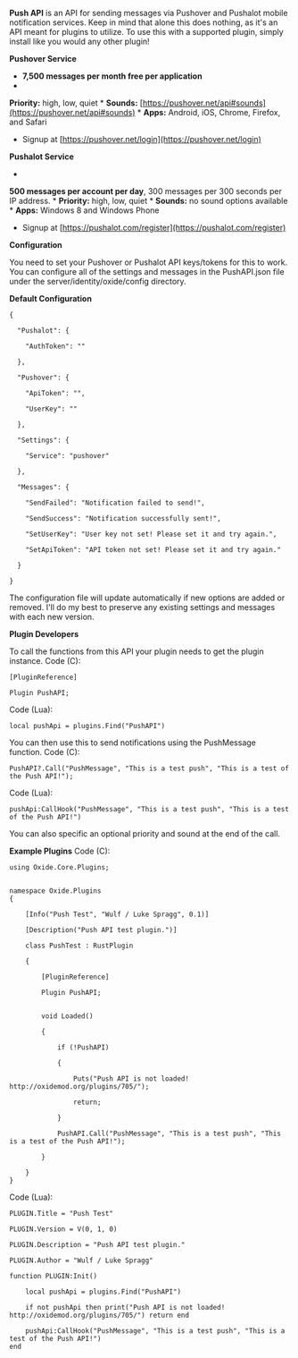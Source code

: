 **Push API** is an API for sending messages via Pushover and Pushalot mobile notification services. Keep in mind that alone this does nothing, as it's an API meant for plugins to utilize. To use this with a supported plugin, simply install like you would any other plugin!

**Pushover Service**


* **7,500 messages per month free per application**
* 
**Priority:** high, low, quiet
* 
**Sounds:** [https://pushover.net/api#sounds](https://pushover.net/api#sounds)
* 
****Apps**:** Android, iOS, Chrome, Firefox, and Safari
* Signup at [https://pushover.net/login](https://pushover.net/login)


**Pushalot Service**


* 
**500 messages per account per day**,  300 messages per 300 seconds per IP address.
* 
**Priority:** high, low, quiet
* 
**Sounds:** no sound options available
* 
**Apps:** Windows 8 and Windows Phone
* Signup at [https://pushalot.com/register](https://pushalot.com/register)


**Configuration**

You need to set your Pushover or Pushalot API keys/tokens for this to work. You can configure all of the settings and messages in the PushAPI.json file under the server/identity/oxide/config directory.

**Default Configuration**

````
{

  "Pushalot": {

    "AuthToken": ""

  },

  "Pushover": {

    "ApiToken": "",

    "UserKey": ""

  },

  "Settings": {

    "Service": "pushover"

  },

  "Messages": {

    "SendFailed": "Notification failed to send!",

    "SendSuccess": "Notification successfully sent!",

    "SetUserKey": "User key not set! Please set it and try again.",

    "SetApiToken": "API token not set! Please set it and try again."

  }

}
````

The configuration file will update automatically if new options are added or removed. I'll do my best to preserve any existing settings and messages with each new version.

**Plugin Developers**

To call the functions from this API your plugin needs to get the plugin instance.
Code (C):
````
[PluginReference]

Plugin PushAPI;
````

Code (Lua):
````
local pushApi = plugins.Find("PushAPI")
````

You can then use this to send notifications using the PushMessage function.
Code (C):
````
PushAPI?.Call("PushMessage", "This is a test push", "This is a test of the Push API!");
````

Code (Lua):
````
pushApi:CallHook("PushMessage", "This is a test push", "This is a test of the Push API!")
````

You can also specific an optional priority and sound at the end of the call.

**Example Plugins**
Code (C):
````
using Oxide.Core.Plugins;


namespace Oxide.Plugins
{

    [Info("Push Test", "Wulf / Luke Spragg", 0.1)]

    [Description("Push API test plugin.")]

    class PushTest : RustPlugin

    {

        [PluginReference]

        Plugin PushAPI;


        void Loaded()

        {

            if (!PushAPI)

            {

                Puts("Push API is not loaded! http://oxidemod.org/plugins/705/");

                return;

            }

            PushAPI.Call("PushMessage", "This is a test push", "This is a test of the Push API!");

        }

    }
}
````

Code (Lua):
````
PLUGIN.Title = "Push Test"

PLUGIN.Version = V(0, 1, 0)

PLUGIN.Description = "Push API test plugin."

PLUGIN.Author = "Wulf / Luke Spragg"

function PLUGIN:Init()

    local pushApi = plugins.Find("PushAPI")

    if not pushApi then print("Push API is not loaded! http://oxidemod.org/plugins/705/") return end

    pushApi:CallHook("PushMessage", "This is a test push", "This is a test of the Push API!")
end
````